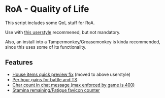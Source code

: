 # RoA - Quality of Life
This script includes some QoL stuff for RoA.

Use with [this userstyle](https://userstyles.org/styles/132940/roa-qol) recommened, but not mandatory.

Also, an install into a Tampermonkey/Greasemonkey is kinda recommended, since this uses some of its functionality.

## Features

* [House items quick preview fix](http://i.imgur.com/wG9PeoS.jpg) (moved to above userstyle)
* [Per hour gains for battle and TS](https://i.imgur.com/AaRNfRO.png)
* [Char count in chat message (max enforced by game is 400)](https://i.imgur.com/68lVp0F.png)
* [Stamina remaining/Fatigue favicon counter](http://i.imgur.com/qyYmmzT.png)